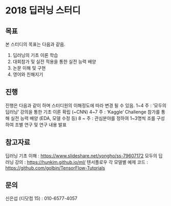 # 2018 딥러닝 스터디

## 목표
본 스터디의 목표는 다음과 같음.
1. 딥러닝의 기초 이론 학습
2. 대회참가 및 실전 적용을 통한 실전 능력 배양
3. 논문 이해 및 구현
4. 영어와 친해지기

## 진행
진행은 다음과 같이 하며 스터디원의 이해정도에 따라 변경 될 수 있음.
1~4 주 : ‘모두의 딥러닝’ 강의을 통한 기초 이론 확립 (~CNN)
4~7 주 : ‘Kaggle’ Challenge 참가를 통해 실전 능력 배양 (EDA, 모델 수정 등)
8 ~ 주 : 관심분야를 정하여 1~3명씩 조를 구성하여 조별 연구 및 연구 내용 발표

## 참고자료
딥러닝 기초 이해 : https://www.slideshare.net/yongho/ss-79607172
모두의 딥러닝 강의 : https://hunkim.github.io/ml/ 
텐서플로우 각 모델별 예제 코드 : https://github.com/golbin/TensorFlow-Tutorials

## 문의
신은섭 (디닷컴 15) : 010-6577-4057

